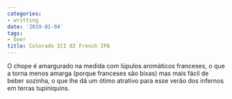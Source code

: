 ```yaml
---
categories:
- writting
date: '2019-01-04'
tags:
- beer
title: Colorado ICI 02 French IPA
---
```


O chope é amargurado na medida com lúpulos aromáticos franceses, o que a torna menos amarga (porque franceses são bixas) mas mais fácil de beber sozinha, o que lhe dá um ótimo atrativo para esse verão dos infernos em terras tupiniquins.

